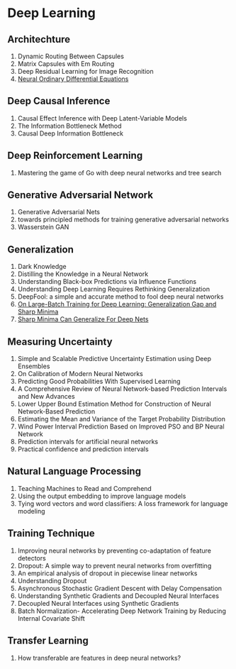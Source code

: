 # Deep Learning

## Architechture

1. Dynamic Routing Between Capsules
2. Matrix Capsules with Em Routing
3. Deep Residual Learning for Image Recognition
4. [Neural Ordinary Differential Equations](../notes/NeuralODE.html)

## Deep Causal Inference

1. Causal Effect Inference with Deep Latent-Variable Models
2. The Information Bottleneck Method
3. Causal Deep Information Bottleneck

## Deep Reinforcement Learning

1. Mastering the game of Go with deep neural networks and tree search

## Generative Adversarial Network

1. Generative Adversarial Nets
2. towards principled methods for training generative adversarial networks
3. Wasserstein GAN

## Generalization

1. Dark Knowledge
2. Distilling the Knowledge in a Neural Network 
3. Understanding Black-box Predictions via Influence Functions
4. Understanding Deep Learning Requires Rethinking Generalization
5. DeepFool: a simple and accurate method to fool deep neural networks
6. [On Large-Batch Training for Deep Learning: Generalization Gap and Sharp Minima](../notes/Sharpe_Minima_Exp.html)
7. [Sharp Minima Can Generalize For Deep Nets](../notes/Sharpe_Minima_Works.html)


## Measuring Uncertainty

1. Simple and Scalable Predictive Uncertainty Estimation using Deep Ensembles
2. On Calibration of Modern Neural Networks
3. Predicting Good Probabilities With Supervised Learning 
4. A Comprehensive Review of Neural Network-based Prediction Intervals and New Advances
5. Lower Upper Bound Estimation Method for Construction of Neural Network-Based Prediction
6. Estimating the Mean and Variance of the Target Probability Distribution
7. Wind Power Interval Prediction Based on Improved PSO and BP Neural Network
8. Prediction intervals for artificial neural networks
9. Practical confidence and prediction intervals

## Natural Language Processing

1. Teaching Machines to Read and Comprehend
2. Using the output embedding to improve language models
3. Tying word vectors and word classifiers: A loss framework for language modeling

## Training Technique

1. Improving neural networks by preventing co-adaptation of feature detectors
2. Dropout: A simple way to prevent neural networks from overfitting
3. An empirical analysis of dropout in piecewise linear networks
4. Understanding Dropout
5. Asynchronous Stochastic Gradient Descent with Delay Compensation
6. Understanding Synthetic Gradients and Decoupled Neural Interfaces
7. Decoupled Neural Interfaces using Synthetic Gradients
8. Batch Normalization- Accelerating Deep Network Training by Reducing Internal Covariate Shift

## Transfer Learning

1. How transferable are features in deep neural networks?